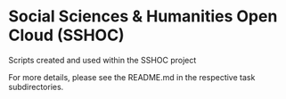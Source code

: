 # Social Sciences & Humanities Open Cloud (SSHOC) 
Scripts created and used within the SSHOC project

For more details, please see the README.md in the respective task subdirectories.
